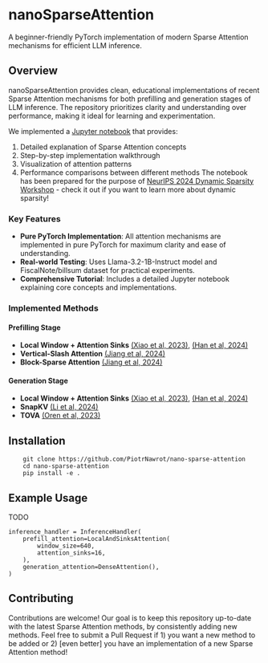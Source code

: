 
# nanoSparseAttention

A beginner-friendly PyTorch implementation of modern Sparse Attention mechanisms for efficient LLM inference.

## Overview

nanoSparseAttention provides clean, educational implementations of recent Sparse Attention mechanisms for both prefilling and generation stages of LLM inference. The repository prioritizes clarity and understanding over performance, making it ideal for learning and experimentation.

We implemented a [Jupyter notebook](./notebooks/tutorial.ipynb) that provides:
1. Detailed explanation of Sparse Attention concepts
2. Step-by-step implementation walkthrough
3. Visualization of attention patterns
4. Performance comparisons between different methods
The notebook has been prepared for the purpose of [NeurIPS 2024 Dynamic Sparsity Workshop](https://dynamic-sparsity.github.io/) - check it out if you want to learn more about dynamic sparsity!

### Key Features

- **Pure PyTorch Implementation**: All attention mechanisms are implemented in pure PyTorch for maximum clarity and ease of understanding.
- **Real-world Testing**: Uses Llama-3.2-1B-Instruct model and FiscalNote/billsum dataset for practical experiments.
- **Comprehensive Tutorial**: Includes a detailed Jupyter notebook explaining core concepts and implementations.

### Implemented Methods

#### Prefilling Stage
- **Local Window + Attention Sinks** [(Xiao et al, 2023)](https://arxiv.org/abs/2309.17453), [(Han et al, 2024)](https://arxiv.org/abs/2308.16137)
- **Vertical-Slash Attention** [(Jiang et al, 2024)](https://arxiv.org/abs/2407.02490)
- **Block-Sparse Attention** [(Jiang et al, 2024)](https://arxiv.org/abs/2407.02490)

#### Generation Stage
- **Local Window + Attention Sinks** [(Xiao et al, 2023)](https://arxiv.org/abs/2309.17453), [(Han et al, 2024)](https://arxiv.org/abs/2308.16137)
- **SnapKV** [(Li et al, 2024)](https://arxiv.org/abs/2404.14469)
- **TOVA** [(Oren et al, 2023)](https://arxiv.org/abs/2401.06104)

## Installation

```
    git clone https://github.com/PiotrNawrot/nano-sparse-attention
    cd nano-sparse-attention
    pip install -e .
```

## Example Usage

TODO

```
inference_handler = InferenceHandler(
    prefill_attention=LocalAndSinksAttention(
        window_size=640,
        attention_sinks=16,
    ),
    generation_attention=DenseAttention(),
)
```

## Contributing

Contributions are welcome! Our goal is to keep this repository up-to-date with the latest Sparse Attention methods, by consistently adding new methods. Feel free to submit a Pull Request if 1) you want a new method to be added or 2) [even better] you have an implementation of a new Sparse Attention method!
